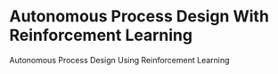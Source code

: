 # Autonomous Process Design With Reinforcement Learning
Autonomous Process Design Using Reinforcement Learning
